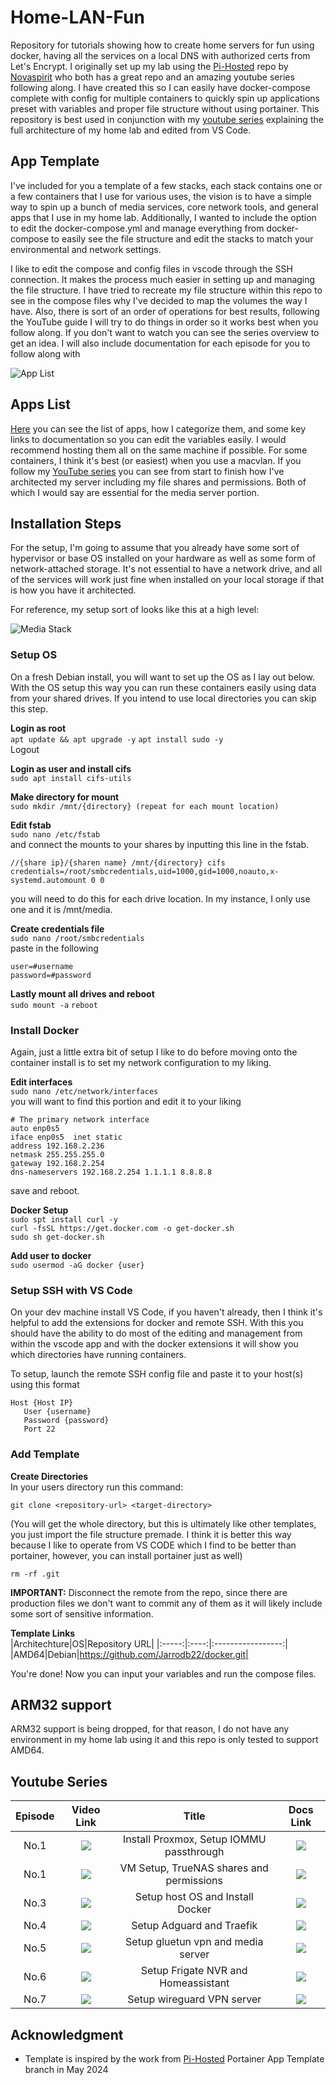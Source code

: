 # Home-LAN-Fun
Repository for tutorials showing how to create home servers for fun using docker, having all the services on a local DNS with authorized certs from Let's Encrypt. I originally set up my lab using the [Pi-Hosted](https://github.com/pi-hosted/pi-hosted) repo by [Novaspirit](https://www.youtube.com/channel/UCrjKdwxaQMSV_NDywgKXVmw) who both has a great repo and an amazing youtube series following along. I have created this so I can easily have docker-compose complete with config for multiple containers to quickly spin up applications preset with variables and proper file structure without using portainer. This repository is best used in conjunction with my [youtube series](www.youtube.com) explaining the full architecture of my home lab and edited from VS Code.

## App Template
I've included for you a template of a few stacks, each stack contains one or a few containers that I use for various uses, the vision is to have a simple way to spin up a bunch of media services, core network tools, and general apps that I use in my home lab. Additionally, I wanted to include the option to edit the docker-compose.yml and manage everything from docker-compose to easily see the file structure and edit the stacks to match your environmental and network settings.

I like to edit the compose and config files in vscode through the SSH connection. It makes the process much easier in setting up and managing the file structure. I have tried to recreate my file structure within this repo to see in the compose files why I've decided to map the volumes the way I have. Also, there is sort of an order of operations for best results, following the YouTube guide I will try to do things in order so it works best when you follow along. If you don't want to watch you can see the series overview to get an idea. I will also include documentation for each episode for you to follow along with

![App List](build/images/dockervscode.PNG)

## Apps List
[Here](/docs/App-Catalog.md) you can see the list of apps, how I categorize them, and some key links to documentation so you can edit the variables easily. I would recommend hosting them all on the same machine if possible. For some containers, I think it's best (or easiest) when you use a macvlan. If you follow my [YouTube series](www.youtube.com) you can see from start to finish how I've architected my server including my file shares and permissions. Both of which I would say are essential for the media server portion.

## Installation Steps
For the setup, I'm going to assume that you already have some sort of hypervisor or base OS installed on your hardware as well as some form of network-attached storage. It's not essential to have a network drive, and all of the services will work just fine when installed on your local storage if that is how you have it architected.

For reference, my setup sort of looks like this at a high level:

![Media Stack](build/images/media%20stack.png)
 ### Setup OS
 On a fresh Debian install, you will want to set up the OS as I lay out below. With the OS setup this way you can run these containers easily using data from your shared drives. If you intend to use local directories you can skip this step.

 **Login as root**<br>
 `apt update && apt upgrade -y`
 `apt install sudo -y`<br>
 Logout

 **Login as user and install cifs**<br>
 `sudo apt install cifs-utils`

 **Make directory for mount**<br>
 `sudo mkdir /mnt/{directory} (repeat for each mount location)`

 **Edit fstab**<br>
 `sudo nano /etc/fstab`<br>
 and connect the mounts to your shares by inputting this line in the fstab.
 ```
 //{share ip}/{sharen name} /mnt/{directory} cifs credentials=/root/smbcredentials,uid=1000,gid=1000,noauto,x-systemd.automount 0 0
 ```
 you will need to do this for each drive location. In my instance, I only use one and it is /mnt/media.

 **Create credentials file**<br>
 `sudo nano /root/smbcredentials`<br>
 paste in the following
 ```
 user=#username
 password=#password
 ```

 **Lastly mount all drives and reboot**<br>
 `sudo mount -a`
 `reboot`<br>
 
 ### Install Docker
 Again, just a little extra bit of setup I like to do before moving onto the container install is to set my network configuration to my liking.

 **Edit interfaces**<br>
 `sudo nano /etc/network/interfaces`<br>
 you will want to find this portion and edit it to your liking
 ```
 # The primary network interface
 auto enp0s5
 iface enp0s5  inet static
 address 192.168.2.236
 netmask 255.255.255.0
 gateway 192.168.2.254
 dns-nameservers 192.168.2.254 1.1.1.1 8.8.8.8
 ``` 
 save and reboot.<br>

 **Docker Setup**<br>
 `sudo spt install curl -y`<br>
 `curl -fsSL https://get.docker.com -o get-docker.sh`<br>
 `sudo sh get-docker.sh`<br>

 **Add user to docker**<br>
 `sudo usermod -aG docker {user}`

  ### Setup SSH with VS Code
  On your dev machine install VS Code, if you haven't already, then I  think it's helpful to add the extensions for docker and remote SSH. With this you should have the ability to do most of the editing and management from within the vscode app and with the docker extensions it will show you which directories have running containers.

  To setup, launch the remote SSH config file and paste it to your host(s) using this format
 ```
Host {Host IP}
    User {username}
    Password {password} 
    Port 22
```
 

 ### Add Template

**Create Directories**<br>
In your users directory run this command:
 
 `git clone <repository-url> <target-directory>`<br>
 
(You will get the whole directory, but this is ultimately like other templates, you just import the file structure premade. I think it is better this way because I like to operate from VS CODE which I find to be better than portainer, however, you can install portainer just as well)
 
 `rm -rf .git`<br>

  **IMPORTANT:** Disconnect the remote from the repo, since there are production files we don't want to commit any of them as it will likely include some sort of sensitive information.

 
**Template Links**<br>
 |Architechture|OS|Repository URL|
 |:-----:|:----:|:-----------------:|
 |AMD64|Debian|https://github.com/Jarrodb22/docker.git|

 You're done! Now you can input your variables and run the compose files.
 
## ARM32 support
ARM32 support is being dropped, for that reason, I do not have any environment in my home lab using it and this repo is only tested to support AMD64.

## Youtube Series
|Episode|Video Link|Title|Docs Link|
|:---:|:-----:|:-----------------------------:|:-----:|
|No.1| [![](/build/images/bearlan.png)](https://youtube.com) | Install Proxmox, Setup IOMMU passthrough | [![](./build/images/docs_icon.png)](/docs/ep1.md) |
|No.1| [![](/build/images/bearlan.png)](https://youtube.com) | VM Setup, TrueNAS shares and permissions| [![](./build/images/docs_icon.png)](/docs/ep2.md) |
|No.3| [![](/build/images/bearlan.png)](https://youtube.com) | Setup host OS and Install Docker | [![](./build/images/docs_icon.png)](/docs/ep3.md) |
|No.4| [![](/build/images/bearlan.png)](https://youtube.com) | Setup Adguard and Traefik | [![](./build/images/docs_icon.png)](/docs/ep4.md) |
|No.5| [![](/build/images/bearlan.png)](https://youtube.com) | Setup gluetun vpn and media server | [![](./build/images/docs_icon.png)](/docs/ep5.md) |
|No.6| [![](/build/images/bearlan.png)](https://youtube.com) | Setup Frigate NVR and Homeassistant | [![](./build/images/docs_icon.png)](/docs/ep6.md/) |
|No.7| [![](/build/images/bearlan.png)](https://youtube.com) | Setup wireguard VPN server | [![](./build/images/docs_icon.png)](/docs/ep7.md) |

## Acknowledgment
- Template is inspired by the work from [Pi-Hosted](https://github.com/pi-hosted/pi-hosted) Portainer App Template branch in May 2024
